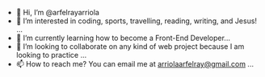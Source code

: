 - 👋 Hi, I’m @arfelrayarriola
- 👀 I’m interested in coding, sports, travelling, reading, writing, and Jesus! ...
- 🌱 I’m currently learning how to become a Front-End Developer...
- 💞️ I’m looking to collaborate on any kind of web project because I am looking to practice ...
- 📫 How to reach me? You can email me at arriolaarfelray@gmail.com ...

<!---
arfelrayarriola/arfelrayarriola is a ✨ special ✨ repository because its `README.md` (this file) appears on your GitHub profile.
You can click the Preview link to take a look at your changes.
--->
